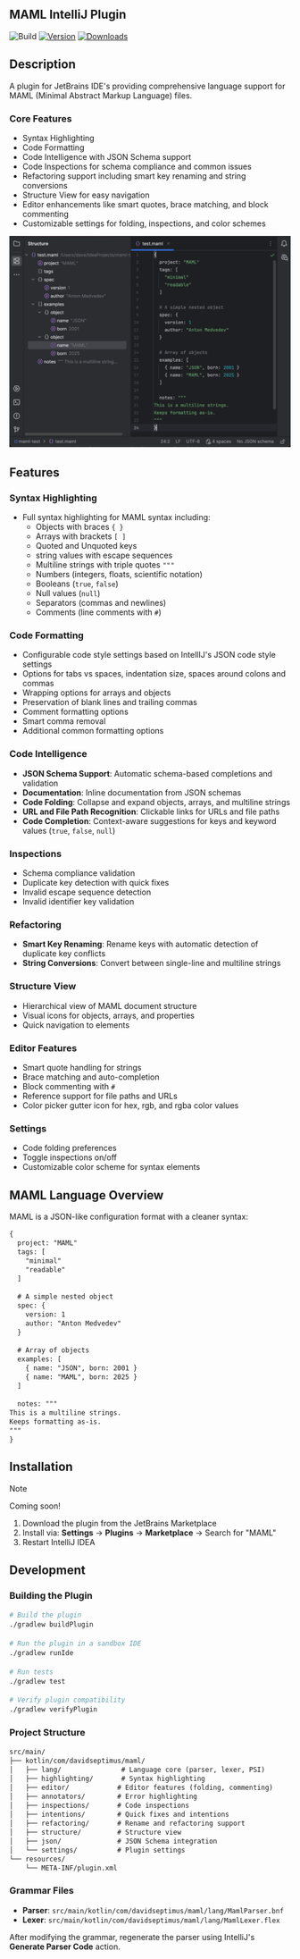 ## MAML IntelliJ Plugin

![Build](https://github.com/DavidSeptimus/armada-theme-intellij-plugin/workflows/Build/badge.svg)
[![Version](https://img.shields.io/jetbrains/plugin/v/28634-maml.svg)](https://plugins.jetbrains.com/plugin/28634-maml)
[![Downloads](https://img.shields.io/jetbrains/plugin/d/28634-maml.svg)](https://plugins.jetbrains.com/plugin/28634-maml)

## Description

<!-- Plugin description -->
A plugin for JetBrains IDE's providing comprehensive language support for MAML (Minimal Abstract Markup Language) files.

### Core Features
- Syntax Highlighting
- Code Formatting
- Code Intelligence with JSON Schema support
- Code Inspections for schema compliance and common issues
- Refactoring support including smart key renaming and string conversions
- Structure View for easy navigation
- Editor enhancements like smart quotes, brace matching, and block commenting
- Customizable settings for folding, inspections, and color schemes

<!-- Plugin description end -->

<img alt="maml-plugin-screenshot.png" src="docs/images/maml-plugin-screenshot.png" width="800"/>

## Features

### Syntax Highlighting

- Full syntax highlighting for MAML syntax including:
  - Objects with braces `{ }`
  - Arrays with brackets `[ ]`
  - Quoted and Unquoted keys
  - string values with escape sequences
  - Multiline strings with triple quotes `"""`
  - Numbers (integers, floats, scientific notation)
  - Booleans (`true`, `false`)
  - Null values (`null`)
  - Separators (commas and newlines)
  - Comments (line comments with `#`)

### Code Formatting

- Configurable code style settings based on IntellIJ's JSON code style settings
- Options for tabs vs spaces, indentation size, spaces around colons and commas
- Wrapping options for arrays and objects
- Preservation of blank lines and trailing commas
- Comment formatting options
- Smart comma removal
- Additional common formatting options

### Code Intelligence

- **JSON Schema Support**: Automatic schema-based completions and validation
- **Documentation**: Inline documentation from JSON schemas
- **Code Folding**: Collapse and expand objects, arrays, and multiline strings
- **URL and File Path Recognition**: Clickable links for URLs and file paths
- **Code Completion**: Context-aware suggestions for keys and keyword values (`true`, `false`, `null`)

### Inspections

- Schema compliance validation
- Duplicate key detection with quick fixes
- Invalid escape sequence detection
- Invalid identifier key validation

### Refactoring

- **Smart Key Renaming**: Rename keys  with automatic detection of duplicate key conflicts
- **String Conversions**: Convert between single-line and multiline strings

### Structure View

- Hierarchical view of MAML document structure
- Visual icons for objects, arrays, and properties
- Quick navigation to elements

### Editor Features

- Smart quote handling for strings
- Brace matching and auto-completion
- Block commenting with `#`
- Reference support for file paths and URLs
- Color picker gutter icon for hex, rgb, and rgba color values

### Settings

- Code folding preferences
- Toggle inspections on/off
- Customizable color scheme for syntax elements

## MAML Language Overview

MAML is a JSON-like configuration format with a cleaner syntax:

```maml
{
  project: "MAML"
  tags: [
    "minimal"
    "readable"
  ]

  # A simple nested object
  spec: {
    version: 1
    author: "Anton Medvedev"
  }

  # Array of objects
  examples: [
    { name: "JSON", born: 2001 }
    { name: "MAML", born: 2025 }    
  ]

  notes: """
This is a multiline strings.
Keeps formatting as-is.
"""
}
```

## Installation

> [!NOTE]  
> Coming soon!

1. Download the plugin from the JetBrains Marketplace
2. Install via: **Settings** → **Plugins** → **Marketplace** → Search for "MAML"
3. Restart IntelliJ IDEA

## Development

### Building the Plugin

```bash
# Build the plugin
./gradlew buildPlugin

# Run the plugin in a sandbox IDE
./gradlew runIde

# Run tests
./gradlew test

# Verify plugin compatibility
./gradlew verifyPlugin
```

### Project Structure

```
src/main/
├── kotlin/com/davidseptimus/maml/
│   ├── lang/               # Language core (parser, lexer, PSI)
│   ├── highlighting/       # Syntax highlighting
│   ├── editor/            # Editor features (folding, commenting)
│   ├── annotators/        # Error highlighting
│   ├── inspections/       # Code inspections
│   ├── intentions/        # Quick fixes and intentions
│   ├── refactoring/       # Rename and refactoring support
│   ├── structure/         # Structure view
│   ├── json/              # JSON Schema integration
│   └── settings/          # Plugin settings
└── resources/
    └── META-INF/plugin.xml
```

### Grammar Files

- **Parser**: `src/main/kotlin/com/davidseptimus/maml/lang/MamlParser.bnf`
- **Lexer**: `src/main/kotlin/com/davidseptimus/maml/lang/MamlLexer.flex`

After modifying the grammar, regenerate the parser using IntelliJ's **Generate Parser Code** action.
